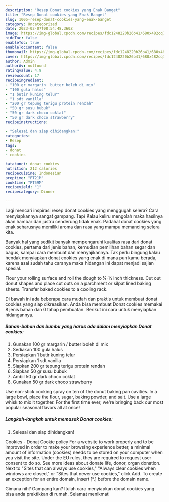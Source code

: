 ```yaml
---
description: "Resep Donat cookies yang Enak Banget"
title: "Resep Donat cookies yang Enak Banget"
slug: 1005-resep-donat-cookies-yang-enak-banget
category: Uncategorized
date: 2023-02-07T08:54:48.360Z
image: https://img-global.cpcdn.com/recipes/fdc1248220b26b41/680x482cq70/donat-cookies-foto-resep-utama.jpg
hideToc: false
enableToc: true
enableTocContent: false
thumbnail: https://img-global.cpcdn.com/recipes/fdc1248220b26b41/680x482cq70/donat-cookies-foto-resep-utama.jpg
cover: https://img-global.cpcdn.com/recipes/fdc1248220b26b41/680x482cq70/donat-cookies-foto-resep-utama.jpg
author: Admin
authorAv: notfound
ratingvalue: 4.9
reviewcount: 17
recipeingredient:
- "100 gr margarin  butter boleh di mix"
- "100 gula halus"
- "1 butir kuning telur"
- "1 sdt vanilla"
- "200 gr tepung terigu protein rendah"
- "50 gr susu bubuk"
- "50 gr dark choco coklat"
- "50 gr dark choco strawberry"
recipeinstructions:

- "Selesai dan siap dihidangkan!"
categories:
- Resep
tags:
- donat
- cookies

katakunci: donat cookies 
nutrition: 212 calories
recipecuisine: Indonesian
preptime: "PT21M"
cooktime: "PT59M"
recipeyield: "1"
recipecategory: Dinner

---
```



Lagi mencari inspirasi resep donat cookies yang menggugah selera? Cara menyiapkannya sangat gampang. Tapi Kalau keliru mengolah maka hasilnya akan hambar dan justru cenderung tidak enak. Padahal donat cookies yang enak seharusnya memiliki aroma dan rasa yang mampu memancing selera kita.


Banyak hal yang sedikit banyak mempengaruhi kualitas rasa dari donat cookies, pertama dari jenis bahan, kemudian pemilihan bahan segar dan bagus, sampai cara membuat dan menyajikannya. Tak perlu bingung kalau hendak menyiapkan donat cookies yang enak di mana pun kamu berada, karena asal sudah tahu caranya maka hidangan ini dapat menjadi sajian spesial.

Flour your rolling surface and roll the dough to ¼-½ inch thickness. Cut out donut shapes and place cut outs on a parchment or silpat lined baking sheets. Transfer baked cookies to a cooling rack.


Di bawah ini ada beberapa cara mudah dan praktis untuk membuat donat cookies yang siap dikreasikan. Anda bisa membuat Donat cookies memakai 8 jenis bahan dan 0 tahap pembuatan. Berikut ini cara untuk menyiapkan hidangannya.

<!--inarticleads1-->

##### Bahan-bahan dan bumbu yang harus ada dalam menyiapkan Donat cookies:

1. Gunakan 100 gr margarin / butter boleh di mix
1. Sediakan 100 gula halus
1. Persiapkan 1 butir kuning telur
1. Persiapkan 1 sdt vanilla
1. Siapkan 200 gr tepung terigu protein rendah
1. Siapkan 50 gr susu bubuk
1. Ambil 50 gr dark choco coklat
1. Gunakan 50 gr dark choco strawberry


Use non-stick cooking spray on ten of the donut baking pan cavities. In a large bowl, place the flour, sugar, baking powder, and salt. Use a large whisk to mix it together. For the first time ever, we&#39;re bringing back our most popular seasonal flavors all at once! 

<!--inarticleads2-->

##### Langkah-langkah untuk memasak Donat cookies:


1. Selesai dan siap dihidangkan!

Cookies - Donat Cookie policy For a website to work properly and to be improved in order to make your browsing experience better, a minimal amount of information (cookies) needs to be stored on your computer when you visit the site. Under the EU rules, they are required to request user consent to do so. See more ideas about donate life, donor, organ donation. Next to &#34;Sites that can always use cookies,&#34; &#34;Always clear cookies when windows are closed,&#34; or &#34;Sites that never use cookies,&#34; click Add. To create an exception for an entire domain, insert [*.] before the domain name. 

Gimana nih? Gampang kan? Itulah cara menyiapkan donat cookies yang bisa anda praktikkan di rumah. Selamat menikmati

